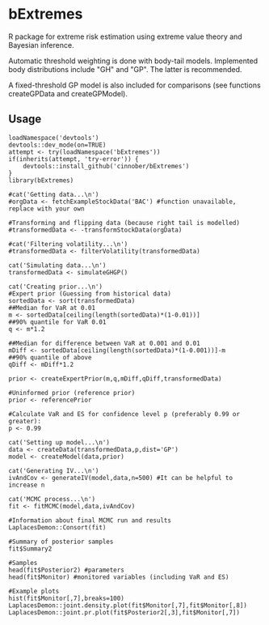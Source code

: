 # bExtremes
R package for extreme risk estimation using extreme value theory and Bayesian inference.

Automatic threshold weighting is done with body-tail models. Implemented body distributions include "GH" and "GP". The latter is recommended.

A fixed-threshold GP model is also included for comparisons (see functions createGPData and createGPModel).

## Usage

    loadNamespace('devtools')
    devtools::dev_mode(on=TRUE)
    attempt <- try(loadNamespace('bExtremes'))
    if(inherits(attempt, 'try-error')) {
    	devtools::install_github('cinnober/bExtremes')
    }
    library(bExtremes)
    
    #cat('Getting data...\n')
    #orgData <- fetchExampleStockData('BAC') #function unavailable, replace with your own
    
    #Transforming and flipping data (because right tail is modelled)
    #transformedData <- -transformStockData(orgData)
    
    #cat('Filtering volatility...\n')
    #transformedData <- filterVolatility(transformedData)
    
    cat('Simulating data...\n')
    transformedData <- simulateGHGP()
    
    cat('Creating prior...\n')
    #Expert prior (Guessing from historical data)
    sortedData <- sort(transformedData)
    ##Median for VaR at 0.01
    m <- sortedData[ceiling(length(sortedData)*(1-0.01))]
    ##90% quantile for VaR 0.01
    q <- m*1.2
    
    ##Median for difference between VaR at 0.001 and 0.01
    mDiff <- sortedData[ceiling(length(sortedData)*(1-0.001))]-m
    ##90% quantile of above
    qDiff <- mDiff*1.2
    
    prior <- createExpertPrior(m,q,mDiff,qDiff,transformedData)
    
    #Uninformed prior (reference prior)
    prior <- referencePrior
    
    #Calculate VaR and ES for confidence level p (preferably 0.99 or greater):
    p <- 0.99
    
    cat('Setting up model...\n')
    data <- createData(transformedData,p,dist='GP')
    model <- createModel(data,prior)
    
    cat('Generating IV...\n')
    ivAndCov <- generateIV(model,data,n=500) #It can be helpful to increase n
    
    cat('MCMC process...\n')
    fit <- fitMCMC(model,data,ivAndCov)
    
    #Information about final MCMC run and results
    LaplacesDemon::Consort(fit)
    
    #Summary of posterior samples
    fit$Summary2
    
    #Samples
    head(fit$Posterior2) #parameters
    head(fit$Monitor) #monitored variables (including VaR and ES)
    
    #Example plots
    hist(fit$Monitor[,7],breaks=100)
    LaplacesDemon::joint.density.plot(fit$Monitor[,7],fit$Monitor[,8])
    LaplacesDemon::joint.pr.plot(fit$Posterior2[,3],fit$Monitor[,7])
